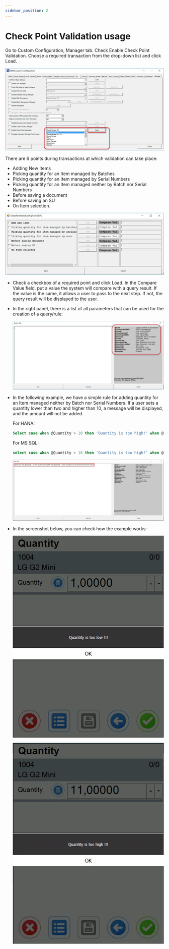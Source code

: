 ```yaml
---
sidebar_position: 2
---
```


# Check Point Validation usage

Go to Custom Configuration, Manager tab. Check Enable Check Point Validation. Choose a required transaction from the drop-down list and click Load.

![Enable Check Point VAlidation](./media/enable-check-point-validation.webp)

There are 6 points during transactions at which validation can take place:

- Adding New Items
- Picking quantity for an Item managed by Batches
- Picking quantity for an Item managed by Serial Numbers
- Picking quantity for an Item managed neither by Batch nor Serial Numbers
- Before saving a document
- Before saving an SU
- On Item selection.

![Check Point GRPO](./media/check-point-grpo.webp)

- Check a checkbox of a required point and click Load. In the Compare Value field, put a value the system will compare with a query result. If the value is the same, it allows a user to pass to the next step. If not, the query result will be displayed to the user.
- In the right panel, there is a list of all parameters that can be used for the creation of a query/rule:

    ![Checkpoint Validation Query](./media/check-point-validation-query-sql.webp)
- In the following example, we have a simple rule for adding quantity for an Item managed neither by Batch nor Serial Numbers. If a user sets a quantity lower than two and higher than 10, a message will be displayed, and the amount will not be added.
  
    For HANA:

    ```sql
    Select case when @Quantity > 10 then 'Quantity is too high!' when @Quantity < 2 then 'Quantity is too low!' else 'OK' end from dummy
    ```

    For MS SQL:

    ```sql
    select case when @Quantity > 10 then 'Quantity is too high!' when @Quantity < 2 then 'Quantity is too low!' else 'OK' end
    ```

    ![Query Check Point](./media/query-check-point.webp)
- In the screenshot below, you can check how the example works:

    ![Result](./media/d6.webp)

    ![Result](./media/d7.webp)
